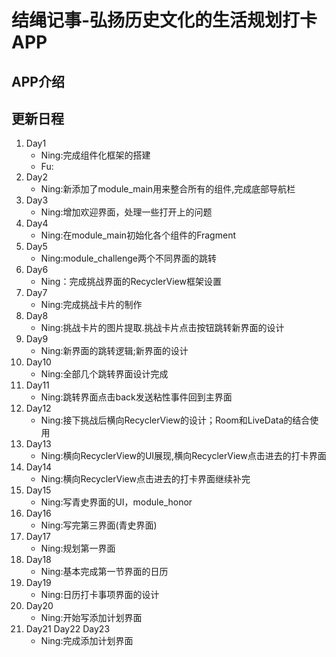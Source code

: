 # 结绳记事-弘扬历史文化的生活规划打卡APP

## APP介绍

## 更新日程

1. Day1
    - Ning:完成组件化框架的搭建
    - Fu:
2. Day2
    - Ning:新添加了module_main用来整合所有的组件,完成底部导航栏
3. Day3
    - Ning:增加欢迎界面，处理一些打开上的问题
4. Day4
    - Ning:在module_main初始化各个组件的Fragment
5. Day5
    - Ning:module_challenge两个不同界面的跳转
6. Day6
    - Ning：完成挑战界面的RecyclerView框架设置
7. Day7
    - Ning:完成挑战卡片的制作
8. Day8
    - Ning:挑战卡片的图片提取.挑战卡片点击按钮跳转新界面的设计
9. Day9
    - Ning:新界面的跳转逻辑;新界面的设计
10. Day10
    - Ning:全部几个跳转界面设计完成
11. Day11
    - Ning:跳转界面点击back发送粘性事件回到主界面
12. Day12
    - Ning:接下挑战后横向RecyclerView的设计；Room和LiveData的结合使用
13. Day13
    - Ning:横向RecyclerView的UI展现,横向RecyclerView点击进去的打卡界面
14. Day14
    - Ning:横向RecyclerView点击进去的打卡界面继续补完
15. Day15
    - Ning:写青史界面的UI，module_honor
16. Day16
    - Ning:写完第三界面(青史界面)
17. Day17
    - Ning:规划第一界面
18. Day18
    - Ning:基本完成第一节界面的日历
19. Day19
    - Ning:日历打卡事项界面的设计
20. Day20
    - Ning:开始写添加计划界面
21. Day21 Day22 Day23
    - Ning:完成添加计划界面